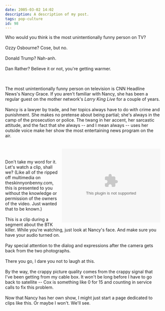```yaml
---
date: 2005-03-02 14:02
description: A description of my post.
tags: pop-culture
id: 98
---
```

Who would you think is the most unintentionally funny person on TV?<br />
<br />
Ozzy Osbourne?  Cose, but no.<br />
<br />
Donald Trump?  Nah-anh.<br />
<br />
Dan Rather?  Believe it or not, you're getting warmer.
<!--more--><br /><br />The most unintentionally funny person on television is CNN Headline News's Nancy Grace.  If you aren't familiar with Nancy, she has been a regular guest on the mother network's <i>Larry King Live</i> for a couple of years.<br />
<br />
Nancy is a lawyer by trade, and her topics always have to do with crime and punishment.  She makes no pretense about being partial; she's always in the camp of the prosecution or police.  The twang in her accent, her sarcastic attitude, and the fact that she always -- and I mean always -- uses her outside voice make her show the most entertaining news program on the air.<br />
<br />
<br />
<embed NAME="nsplay" PLUGINSPAGE="http://www.microsoft.com/windows/mediaplayer/download/default.asp" SRC="/vid/nancy20050228.avi" TYPE="video/x-ms-wmf-plugin"  AUTOSTART="0" SHOWCONTROLS="1" width="320" height="240" align="right"><noembed>Sorry Captain.  Your browser does not support plug-ins for digital video.</noembed><br />
<br />
Don't take my word for it.  Let's watch a clip, shall we?  (Like all of the ripped off multimedia on theskinnyonbenny.com, this is presented to you without the knowledge or permission of the owners of the video.  Just wanted that to be known.)  <br />
<br />
This is a clip during a segment about the BTK killer.  While you're watching, just look at Nancy's face.  And make sure you have your audio turned on.  <br />
<br />
Pay special attention to the dialog and expressions after the camera gets back from the two photographs.<br />
<br />
There you go, I dare you not to laugh at this.<br />
<br />
By the way, the crappy picture quality comes from the crappy signal that I've been getting from my cable box.  It won't be long before I have to go back to satellite -- Cox is something like 0 for 15 and counting in service calls to fix this problem.<br />
<br />
Now that Nancy has her own show, I might just start a page dedicated to clips like this.  Or maybe I won't.  We'll see.
</embed>